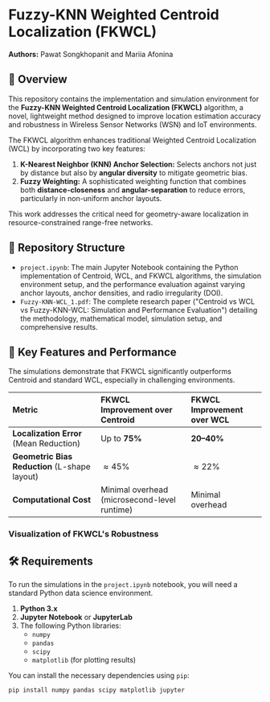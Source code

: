 # Fuzzy-KNN Weighted Centroid Localization (FKWCL)

**Authors:** Pawat Songkhopanit and Mariia Afonina

## 🌟 Overview

This repository contains the implementation and simulation environment for the **Fuzzy-KNN Weighted Centroid Localization (FKWCL)** algorithm, a novel, lightweight method designed to improve location estimation accuracy and robustness in Wireless Sensor Networks (WSN) and IoT environments.

The FKWCL algorithm enhances traditional Weighted Centroid Localization (WCL) by incorporating two key features:

1.  **K-Nearest Neighbor (KNN) Anchor Selection:** Selects anchors not just by distance but also by **angular diversity** to mitigate geometric bias.
2.  **Fuzzy Weighting:** A sophisticated weighting function that combines both **distance-closeness** and **angular-separation** to reduce errors, particularly in non-uniform anchor layouts.

This work addresses the critical need for geometry-aware localization in resource-constrained range-free networks.

## 📁 Repository Structure

* `project.ipynb`: The main Jupyter Notebook containing the Python implementation of Centroid, WCL, and FKWCL algorithms, the simulation environment setup, and the performance evaluation against varying anchor layouts, anchor densities, and radio irregularity (DOI).
* `Fuzzy-KNN-WCL_1.pdf`: The complete research paper ("Centroid vs WCL vs Fuzzy-KNN-WCL: Simulation and Performance Evaluation") detailing the methodology, mathematical model, simulation setup, and comprehensive results.

## 🚀 Key Features and Performance

The simulations demonstrate that FKWCL significantly outperforms Centroid and standard WCL, especially in challenging environments.

| Metric | FKWCL Improvement over Centroid | FKWCL Improvement over WCL |
| :--- | :--- | :--- |
| **Localization Error** (Mean Reduction) | Up to **75%** | **20–40%** |
| **Geometric Bias Reduction** (L-shape layout) | $\approx 45\%$ | $\approx 22\%$ |
| **Computational Cost** | Minimal overhead (microsecond-level runtime) | Minimal overhead |

### Visualization of FKWCL's Robustness


## 🛠️ Requirements

To run the simulations in the `project.ipynb` notebook, you will need a standard Python data science environment.

1.  **Python 3.x**
2.  **Jupyter Notebook** or **JupyterLab**
3.  The following Python libraries:
    * `numpy`
    * `pandas`
    * `scipy`
    * `matplotlib` (for plotting results)

You can install the necessary dependencies using `pip`:

```bash
pip install numpy pandas scipy matplotlib jupyter
